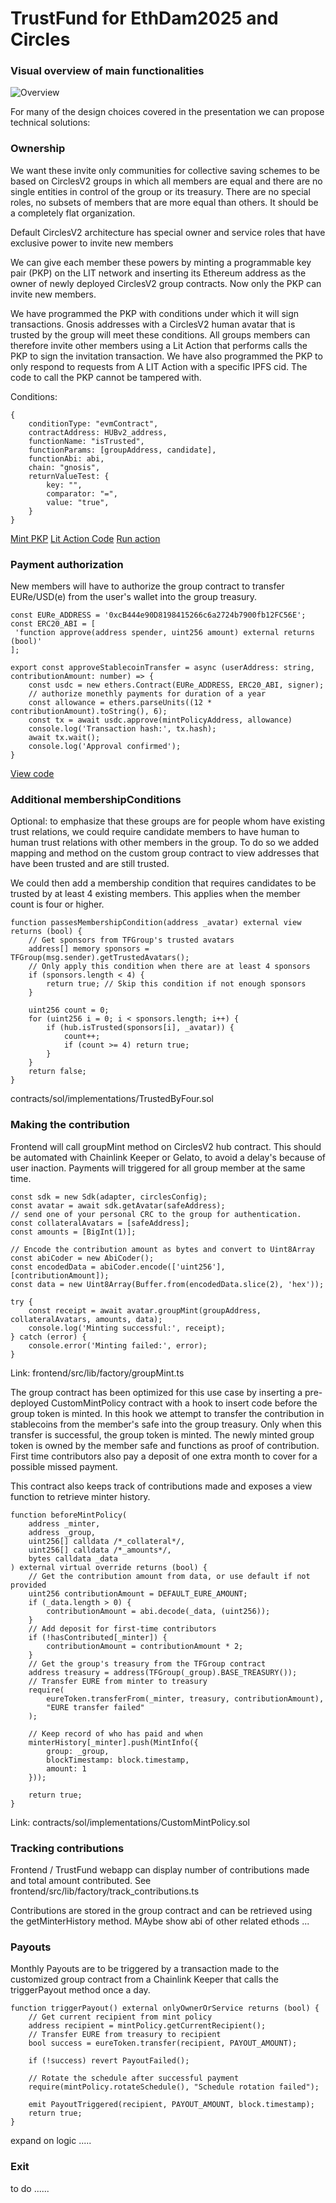 # TrustFund for EthDam2025 and Circles


### Visual overview of main functionalities

![Overview](./trustfund.excalidraw.png)

For many of the design choices covered in the presentation we can propose technical solutions: 

### Ownership

We want these invite only communities for collective saving schemes to be based on CirclesV2 groups in which all members are equal and there are no single entities in control of the group or its treasury. There are no special roles, no subsets of members that are more equal than others. It should be a completely flat organization.

Default CirclesV2 architecture has special owner and service roles that have exclusive power to invite new members

We can give each member these powers by minting a programmable key pair (PKP) on the LIT network and inserting its Ethereum address as the owner of newly deployed CirclesV2 group contracts. Now only the PKP can invite new members. 

We have programmed the PKP with conditions under which it will sign transactions. Gnosis addresses with a CirclesV2 human avatar that is trusted by the group will meet these conditions. All groups members can therefore invite other members using a Lit Action that performs calls the PKP to sign the invitation transaction. We have also programmed the PKP to only respond to requests from A LIT Action with a specific IPFS cid. The code to call the PKP cannot be tampered with.

Conditions: 

```
{
	conditionType: "evmContract",
	contractAddress: HUBv2_address,
	functionName: "isTrusted",
	functionParams: [groupAddress, candidate],
	functionAbi: abi,
	chain: "gnosis",
	returnValueTest: {
		key: "",
		comparator: "=",
		value: "true",
	}
}
```

[Mint PKP](protocol/scripts/pkp-mint.ts)
[Lit Action Code](lit/src/invite)
[Run action](lit/scripts/run-action.ts)

### Payment authorization

New members will have to authorize the group contract to transfer EURe/USD(e) from the user's wallet into the group treasury.

```
const EURe_ADDRESS = '0xcB444e90D8198415266c6a2724b7900fb12FC56E';
const ERC20_ABI = [
 'function approve(address spender, uint256 amount) external returns (bool)'
];

export const approveStablecoinTransfer = async (userAddress: string, contributionAmount: number) => {
	const usdc = new ethers.Contract(EURe_ADDRESS, ERC20_ABI, signer);
	// authorize monethly payments for duration of a year
	const allowance = ethers.parseUnits((12 * contributionAmount).toString(), 6);
	const tx = await usdc.approve(mintPolicyAddress, allowance)
	console.log('Transaction hash:', tx.hash);
	await tx.wait();
	console.log('Approval confirmed');
}
```

[View code](frontend/src/lib/factory/authorize_payments.ts)

### Additional membershipConditions

Optional: to emphasize that these groups are for people whom have existing trust relations, we could require candidate members to have human to human trust relations with other members in the group. To do so we added mapping and method on the custom group contract to view addresses that have been trusted and are still trusted. 

We could then add a membership condition that requires candidates to be trusted by at least 4 existing members. This applies when the member count is four or higher.

```
function passesMembershipCondition(address _avatar) external view returns (bool) {
	// Get sponsors from TFGroup's trusted avatars
	address[] memory sponsors = TFGroup(msg.sender).getTrustedAvatars();
	// Only apply this condition when there are at least 4 sponsors
	if (sponsors.length < 4) {
		return true; // Skip this condition if not enough sponsors
	}

	uint256 count = 0;
	for (uint256 i = 0; i < sponsors.length; i++) {
		if (hub.isTrusted(sponsors[i], _avatar)) {
			count++;
			if (count >= 4) return true;
		}
	}
	return false;
}
```

contracts/sol/implementations/TrustedByFour.sol

### Making the contribution

Frontend will call groupMint method on CirclesV2 hub contract. This should be automated with Chainlink Keeper or Gelato, to avoid a delay's because of user inaction. Payments will triggered for all group member at the same time.

```
const sdk = new Sdk(adapter, circlesConfig);
const avatar = await sdk.getAvatar(safeAddress);
// send one of your personal CRC to the group for authentication.
const collateralAvatars = [safeAddress];
const amounts = [BigInt(1)];

// Encode the contribution amount as bytes and convert to Uint8Array
const abiCoder = new AbiCoder();
const encodedData = abiCoder.encode(['uint256'], [contributionAmount]);
const data = new Uint8Array(Buffer.from(encodedData.slice(2), 'hex'));

try {
	const receipt = await avatar.groupMint(groupAddress, collateralAvatars, amounts, data);
	console.log('Minting successful:', receipt);
} catch (error) {
	console.error('Minting failed:', error);
}
```

Link: frontend/src/lib/factory/groupMint.ts

The group contract has been optimized for this use case by inserting a pre-deployed CustomMintPolicy contract with a hook to insert code before the group token is minted. In this hook we attempt to transfer the contribution in stablecoins from the member's safe into the group treasury. Only when this transfer is successful, the group token is minted. The newly minted group token is owned by the member safe and functions as proof of contribution. First time contributors also pay a deposit of one extra month to cover for a possible missed payment.

This contract also keeps track of contributions made and exposes a view function to retrieve minter history.  

```
function beforeMintPolicy(
	address _minter,
	address _group,
	uint256[] calldata /*_collateral*/,
	uint256[] calldata /*_amounts*/,
	bytes calldata _data
) external virtual override returns (bool) {
	// Get the contribution amount from data, or use default if not provided
	uint256 contributionAmount = DEFAULT_EURE_AMOUNT;
	if (_data.length > 0) {
		contributionAmount = abi.decode(_data, (uint256));
	}
	// Add deposit for first-time contributors
	if (!hasContributed[_minter]) {
		contributionAmount = contributionAmount * 2;
	}
	// Get the group's treasury from the TFGroup contract
	address treasury = address(TFGroup(_group).BASE_TREASURY());
	// Transfer EURE from minter to treasury
	require(
		eureToken.transferFrom(_minter, treasury, contributionAmount),
		"EURE transfer failed"
	);

	// Keep record of who has paid and when
	minterHistory[_minter].push(MintInfo({
		group: _group,
		blockTimestamp: block.timestamp,
		amount: 1
	}));
	
	return true;
}
```


Link: contracts/sol/implementations/CustomMintPolicy.sol

### Tracking contributions

Frontend / TrustFund webapp can display number of contributions made and total amount contributed. See frontend/src/lib/factory/track_contributions.ts

Contributions are stored in the group contract and can be retrieved using the getMinterHistory method. MAybe show abi of other related ethods ... 


### Payouts

Monthly Payouts are to be triggered by a transaction made to the customized group contract from a Chainlink Keeper that calls the triggerPayout method once a day. 


```
function triggerPayout() external onlyOwnerOrService returns (bool) {
	// Get current recipient from mint policy
	address recipient = mintPolicy.getCurrentRecipient();
	// Transfer EURE from treasury to recipient
	bool success = eureToken.transfer(recipient, PAYOUT_AMOUNT);

	if (!success) revert PayoutFailed();
	
	// Rotate the schedule after successful payment
	require(mintPolicy.rotateSchedule(), "Schedule rotation failed");
	
	emit PayoutTriggered(recipient, PAYOUT_AMOUNT, block.timestamp);
	return true;
}
```

expand on logic ..... 



### Exit 

to do ......